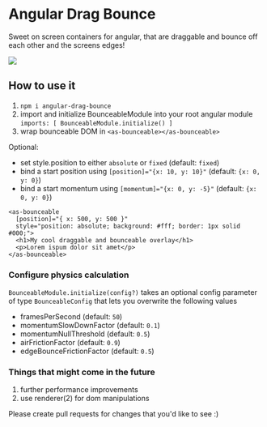 # Angular Drag Bounce
Sweet on screen containers for angular, that are draggable and bounce off each other and the screens edges!

<img src="https://media.giphy.com/media/3oKIPqAIpzziVWE1nG/giphy.gif">

## How to use it

1. `npm i angular-drag-bounce`
2. import and initialize BounceableModule into your root angular module `imports: [ BounceableModule.initialize() ]`
2. wrap bounceable DOM in `<as-bounceable></as-bounceable>`

Optional:

- set style.position to either `absolute` or `fixed` (default: `fixed`)
- bind a start position using `[position]="{x: 10, y: 10}"` (default: `{x: 0, y: 0}`)
- bind a start momentum using `[momentum]="{x: 0, y: -5}"` (default: `{x: 0, y: 0}`)

```
<as-bounceable
  [position]="{ x: 500, y: 500 }"
  style="position: absolute; background: #fff; border: 1px solid #000;">
  <h1>My cool draggable and bounceable overlay</h1>
  <p>Lorem ispum dolor sit amet</p>
</as-bounceable>
```

### Configure physics calculation
`BounceableModule.initialize(config?)` takes an optional config parameter of type `BounceableConfig` that lets you overwrite the following values
- framesPerSecond (default: `50`)
- momentumSlowDownFactor (default: `0.1`)
- momentumNullThreshold (default: `0.5`)
- airFrictionFactor (default: `0.9`)
- edgeBounceFrictionFactor (default: `0.5`)

### Things that might come in the future
1. further performance improvements
2. use renderer(2) for dom manipulations

Please create pull requests for changes that you'd like to see :)
